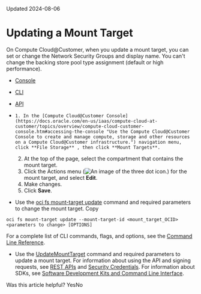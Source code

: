 Updated 2024-08-06
# Updating a Mount Target
On Compute Cloud@Customer, when you update a mount target, you can set or change the Network Security Groups and display name. You can't change the backing store pool type assignment (default or high performance).
  * [Console](https://docs.oracle.com/en-us/iaas/compute-cloud-at-customer/topics/file/changing-the-mount-target-name.htm)
  * [CLI](https://docs.oracle.com/en-us/iaas/compute-cloud-at-customer/topics/file/changing-the-mount-target-name.htm)
  * [API](https://docs.oracle.com/en-us/iaas/compute-cloud-at-customer/topics/file/changing-the-mount-target-name.htm)


  *     1. In the [Compute Cloud@Customer Console](https://docs.oracle.com/en-us/iaas/compute-cloud-at-customer/topics/overview/compute-cloud-customer-console.htm#accessing-the-console "Use the Compute Cloud@Customer Console to create and manage compute, storage and other resources on a Compute Cloud@Customer infrastructure.") navigation menu, click **File Storage** , then click **Mount Targets**.
    2. At the top of the page, select the compartment that contains the mount target.
    3. Click the Actions menu (![An image of the three dot icon.](https://docs.oracle.com/en-us/iaas/compute-cloud-at-customer/images/three-dots.png)) for the mount target, and select **Edit**.
    4. Make changes.
    5. Click **Save**.
  * Use the [oci fs mount-target update](https://docs.oracle.com/iaas/tools/oci-cli/latest/oci_cli_docs/cmdref/fs/mount-target/update.html) command and required parameters to change the mount target.
Copy
```
oci fs mount-target update --mount-target-id <mount_target_OCID> <parameters to change> [OPTIONS]
```

For a complete list of CLI commands, flags, and options, see the [Command Line Reference](https://docs.oracle.com/iaas/tools/oci-cli/latest/oci_cli_docs/index.html).
  * Use the [UpdateMountTarget](https://docs.oracle.com/iaas/api/#/en/filestorage/latest/MountTarget/UpdateMountTarget) command and required parameters to update a mount target.
For information about using the API and signing requests, see [REST APIs](https://docs.oracle.com/iaas/Content/API/Concepts/usingapi.htm#REST_APIs) and [Security Credentials](https://docs.oracle.com/iaas/Content/General/Concepts/credentials.htm). For information about SDKs, see [Software Development Kits and Command Line Interface](https://docs.oracle.com/iaas/Content/API/Concepts/sdks.htm#Software_Development_Kits_and_Command_Line_Interface).


Was this article helpful?
YesNo

